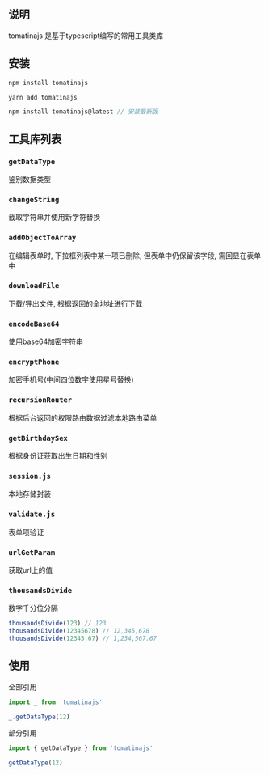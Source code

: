 

## 说明
tomatinajs
是基于typescript编写的常用工具类库

## 安装
```js
npm install tomatinajs

yarn add tomatinajs

npm install tomatinajs@latest // 安装最新版
```

## 工具库列表
### `getDataType` 
鉴别数据类型

### `changeString` 
截取字符串并使用新字符替换

### `addObjectToArray` 
在编辑表单时, 下拉框列表中某一项已删除, 但表单中仍保留该字段, 需回显在表单中

### `downloadFile` 
下载/导出文件, 根据返回的全地址进行下载
###  `encodeBase64` 
使用base64加密字符串
### `encryptPhone` 
加密手机号(中间四位数字使用星号替换)
###  `recursionRouter` 
根据后台返回的权限路由数据过滤本地路由菜单
###  `getBirthdaySex` 
根据身份证获取出生日期和性别
###  `session.js` 
本地存储封装
###  `validate.js` 
表单项验证
###  `urlGetParam` 
获取url上的值
###  `thousandsDivide` 
数字千分位分隔
```js
thousandsDivide(123) // 123
thousandsDivide(12345678) // 12,345,678
thousandsDivide(12345.67) // 1,234,567.67
```

## 使用

全部引用

```js
import _ from 'tomatinajs'

_.getDataType(12)
```

部分引用
```js
import { getDataType } from 'tomatinajs'

getDataType(12)
```